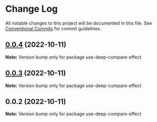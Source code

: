 # Change Log

All notable changes to this project will be documented in this file.
See [Conventional Commits](https://conventionalcommits.org) for commit guidelines.

## [0.0.4](https://github.com/qinglongs/react-components/compare/use-deep-compare-effect@0.0.3...use-deep-compare-effect@0.0.4) (2022-10-11)

**Note:** Version bump only for package use-deep-compare-effect





## [0.0.3](https://github.com/qinglongs/react-hooks/compare/use-deep-compare-effect@0.0.2...use-deep-compare-effect@0.0.3) (2022-10-11)

**Note:** Version bump only for package use-deep-compare-effect






## 0.0.2 (2022-10-11)

**Note:** Version bump only for package use-deep-compare-effect
